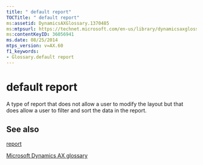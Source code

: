 ```yaml
---
title: " default report"
TOCTitle: " default report"
ms:assetid: DynamicsAXGlossary.1370485
ms:mtpsurl: https://technet.microsoft.com/en-us/library/dynamicsaxglossary.1370485(v=AX.60)
ms:contentKeyID: 36056941
ms.date: 08/25/2014
mtps_version: v=AX.60
f1_keywords:
- Glossary.default report
---
```


# default report

A type of report that does not allow a user to modify the layout but that does allow a user to filter and sort the data in the report.

## See also

[report](report.md)

[Microsoft Dynamics AX glossary](glossary/microsoft-dynamics-ax-glossary.md)

  



